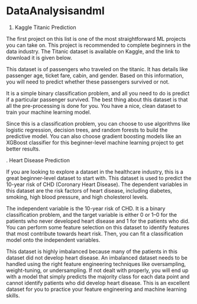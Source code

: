 # DataAnalysisandml
1. Kaggle Titanic Prediction
 

The first project on this list is one of the most straightforward ML projects you can take on. This project is recommended to complete beginners in the data industry. The Titanic dataset is available on Kaggle, and the link to download it is given below.

This dataset is of passengers who traveled on the titanic. It has details like passenger age, ticket fare, cabin, and gender. Based on this information, you will need to predict whether these passengers survived or not.

It is a simple binary classification problem, and all you need to do is predict if a particular passenger survived. The best thing about this dataset is that all the pre-processing is done for you. You have a nice, clean dataset to train your machine learning model.

Since this is a classification problem, you can choose to use algorithms like logistic regression, decision trees, and random forests to build the predictive model. You can also choose gradient boosting models like an XGBoost classifier for this beginner-level machine learning project to get better results.

. Heart Disease Prediction
 

If you are looking to explore a dataset in the healthcare industry, this is a great beginner-level dataset to start with. This dataset is used to predict the 10-year risk of CHD (Coronary Heart Disease). The dependent variables in this dataset are the risk factors of heart disease, including diabetes, smoking, high blood pressure, and high cholesterol levels.

The independent variable is the 10-year risk of CHD. It is a binary classification problem, and the target variable is either 0 or 1–0 for the patients who never developed heart disease and 1 for the patients who did. You can perform some feature selection on this dataset to identify features that most contribute towards heart risk. Then, you can fit a classification model onto the independent variables.

This dataset is highly imbalanced because many of the patients in this dataset did not develop heart disease. An imbalanced dataset needs to be handled using the right feature engineering techniques like oversampling, weight-tuning, or undersampling. If not dealt with properly, you will end up with a model that simply predicts the majority class for each data point and cannot identify patients who did develop heart disease. This is an excellent dataset for you to practice your feature engineering and machine learning skills.
